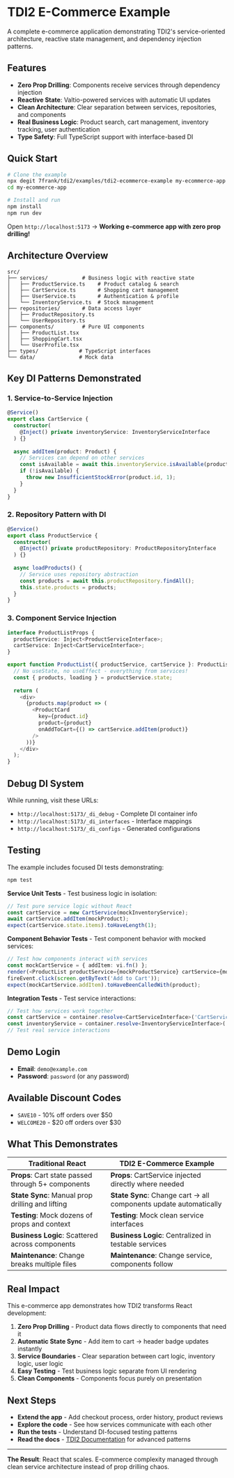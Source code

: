 # TDI2 E-Commerce Example

A complete e-commerce application demonstrating TDI2's service-oriented architecture, reactive state management, and dependency injection patterns.

## Features

- **Zero Prop Drilling**: Components receive services through dependency injection
- **Reactive State**: Valtio-powered services with automatic UI updates
- **Clean Architecture**: Clear separation between services, repositories, and components
- **Real Business Logic**: Product search, cart management, inventory tracking, user authentication
- **Type Safety**: Full TypeScript support with interface-based DI

## Quick Start

```bash
# Clone the example
npx degit 7frank/tdi2/examples/tdi2-ecommerce-example my-ecommerce-app
cd my-ecommerce-app

# Install and run
npm install
npm run dev
```

Open `http://localhost:5173` → **Working e-commerce app with zero prop drilling!**

## Architecture Overview

```
src/
├── services/           # Business logic with reactive state
│   ├── ProductService.ts    # Product catalog & search
│   ├── CartService.ts       # Shopping cart management  
│   ├── UserService.ts       # Authentication & profile
│   └── InventoryService.ts  # Stock management
├── repositories/       # Data access layer
│   ├── ProductRepository.ts
│   └── UserRepository.ts
├── components/         # Pure UI components
│   ├── ProductList.tsx
│   ├── ShoppingCart.tsx
│   └── UserProfile.tsx
├── types/             # TypeScript interfaces
└── data/              # Mock data
```

## Key DI Patterns Demonstrated

### 1. Service-to-Service Injection
```typescript
@Service()
export class CartService {
  constructor(
    @Inject() private inventoryService: InventoryServiceInterface
  ) {}
  
  async addItem(product: Product) {
    // Services can depend on other services
    const isAvailable = await this.inventoryService.isAvailable(product.id, 1);
    if (!isAvailable) {
      throw new InsufficientStockError(product.id, 1);
    }
  }
}
```

### 2. Repository Pattern with DI
```typescript
@Service()
export class ProductService {
  constructor(
    @Inject() private productRepository: ProductRepositoryInterface
  ) {}
  
  async loadProducts() {
    // Service uses repository abstraction
    const products = await this.productRepository.findAll();
    this.state.products = products;
  }
}
```

### 3. Component Service Injection
```typescript
interface ProductListProps {
  productService: Inject<ProductServiceInterface>;
  cartService: Inject<CartServiceInterface>;
}

export function ProductList({ productService, cartService }: ProductListProps) {
  // No useState, no useEffect - everything from services!
  const { products, loading } = productService.state;
  
  return (
    <div>
      {products.map(product => (
        <ProductCard 
          key={product.id}
          product={product}
          onAddToCart={() => cartService.addItem(product)}
        />
      ))}
    </div>
  );
}
```

## Debug DI System

While running, visit these URLs:
- `http://localhost:5173/_di_debug` - Complete DI container info
- `http://localhost:5173/_di_interfaces` - Interface mappings
- `http://localhost:5173/_di_configs` - Generated configurations

## Testing

The example includes focused DI tests demonstrating:

```bash
npm test
```

**Service Unit Tests** - Test business logic in isolation:
```typescript
// Test pure service logic without React
const cartService = new CartService(mockInventoryService);
await cartService.addItem(mockProduct);
expect(cartService.state.items).toHaveLength(1);
```

**Component Behavior Tests** - Test component behavior with mocked services:
```typescript
// Test how components interact with services
const mockCartService = { addItem: vi.fn() };
render(<ProductList productService={mockProductService} cartService={mockCartService} />);
fireEvent.click(screen.getByText('Add to Cart'));
expect(mockCartService.addItem).toHaveBeenCalledWith(product);
```

**Integration Tests** - Test service interactions:
```typescript
// Test how services work together
const cartService = container.resolve<CartServiceInterface>('CartServiceInterface');
const inventoryService = container.resolve<InventoryServiceInterface>('InventoryServiceInterface');
// Test real service interactions
```

## Demo Login

- **Email**: `demo@example.com`
- **Password**: `password` (or any password)

## Available Discount Codes

- `SAVE10` - 10% off orders over $50
- `WELCOME20` - $20 off orders over $30

## What This Demonstrates

| Traditional React | TDI2 E-Commerce Example |
|------------------|--------------------------|
| **Props**: Cart state passed through 5+ components | **Props**: CartService injected directly where needed |
| **State Sync**: Manual prop drilling and lifting | **State Sync**: Change cart → all components update automatically |
| **Testing**: Mock dozens of props and context | **Testing**: Mock clean service interfaces |
| **Business Logic**: Scattered across components | **Business Logic**: Centralized in testable services |
| **Maintenance**: Change breaks multiple files | **Maintenance**: Change service, components follow |

## Real Impact

This e-commerce app demonstrates how TDI2 transforms React development:

1. **Zero Prop Drilling** - Product data flows directly to components that need it
2. **Automatic State Sync** - Add item to cart → header badge updates instantly
3. **Service Boundaries** - Clear separation between cart logic, inventory logic, user logic
4. **Easy Testing** - Test business logic separate from UI rendering
5. **Clean Components** - Components focus purely on presentation

## Next Steps

- **Extend the app** - Add checkout process, order history, product reviews
- **Explore the code** - See how services communicate with each other
- **Run the tests** - Understand DI-focused testing patterns
- **Read the docs** - [TDI2 Documentation](https://7frank.github.io/tdi2/) for advanced patterns

---

**The Result**: React that scales. E-commerce complexity managed through clean service architecture instead of prop drilling chaos.